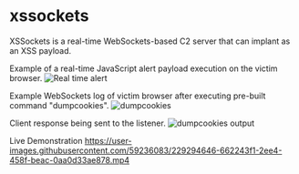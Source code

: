 # xssockets
XSSockets is a real-time WebSockets-based C2 server that can implant as an XSS payload.

Example of a real-time JavaScript alert payload execution on the victim browser.
![Real time alert](https://user-images.githubusercontent.com/59236083/227416249-4f18450b-86cc-4d36-b90e-740da46df480.png)

Example WebSockets log of victim browser after executing pre-built command "dumpcookies".
![dumpcookies](https://user-images.githubusercontent.com/59236083/227416258-57b0895f-8699-446d-a6f7-9f3638a4ca4b.png)

Client response being sent to the listener.
![dumpcookies output](https://user-images.githubusercontent.com/59236083/227416263-fca8c6ae-6d49-4896-92f6-2e7427941d98.png)

Live Demonstration
https://user-images.githubusercontent.com/59236083/229294646-662243f1-2ee4-458f-beac-0aa0d33ae878.mp4
